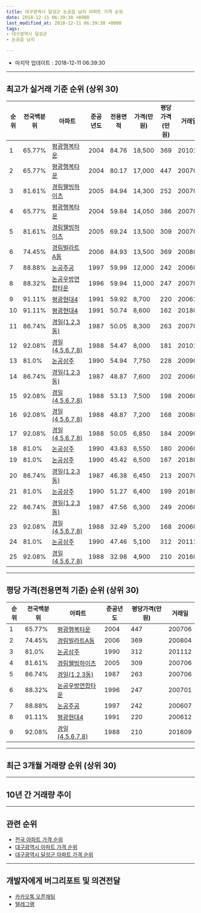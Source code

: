 ```yaml
---
title: 대구광역시 달성군 논공읍 남리 아파트 가격 순위
date: 2018-12-11 06:39:30 +0900
last_modified_at: 2018-12-11 06:39:30 +0900
tags:
- 대구광역시 달성군
- 논공읍 남리

---
```


* 마지막 업데이트 : 2018-12-11 06:39:30

---

## 최고가 실거래 기준 순위 (상위 30)


|순위|전국백분위|아파트|준공년도|전용면적|가격(만원)|평당가격(만원)|거래일|
|---|---|---|---|---|---|---|---|
|1|65.77%|[평광행복타운](https://search.naver.com/search.naver?query=%EB%8C%80%EA%B5%AC%EA%B4%91%EC%97%AD%EC%8B%9C+%EB%8B%AC%EC%84%B1%EA%B5%B0+%EB%85%BC%EA%B3%B5%EC%9D%8D+%EB%82%A8%EB%A6%AC+%ED%8F%89%EA%B4%91%ED%96%89%EB%B3%B5%ED%83%80%EC%9A%B4)|2004|84.76|18,500|369|201012|
|2|65.77%|[평광행복타운](https://search.naver.com/search.naver?query=%EB%8C%80%EA%B5%AC%EA%B4%91%EC%97%AD%EC%8B%9C+%EB%8B%AC%EC%84%B1%EA%B5%B0+%EB%85%BC%EA%B3%B5%EC%9D%8D+%EB%82%A8%EB%A6%AC+%ED%8F%89%EA%B4%91%ED%96%89%EB%B3%B5%ED%83%80%EC%9A%B4)|2004|80.17|17,000|447|200706|
|3|81.61%|[경림웰빙하이츠](https://search.naver.com/search.naver?query=%EB%8C%80%EA%B5%AC%EA%B4%91%EC%97%AD%EC%8B%9C+%EB%8B%AC%EC%84%B1%EA%B5%B0+%EB%85%BC%EA%B3%B5%EC%9D%8D+%EB%82%A8%EB%A6%AC+%EA%B2%BD%EB%A6%BC%EC%9B%B0%EB%B9%99%ED%95%98%EC%9D%B4%EC%B8%A0)|2005|84.94|14,300|252|200706|
|4|65.77%|[평광행복타운](https://search.naver.com/search.naver?query=%EB%8C%80%EA%B5%AC%EA%B4%91%EC%97%AD%EC%8B%9C+%EB%8B%AC%EC%84%B1%EA%B5%B0+%EB%85%BC%EA%B3%B5%EC%9D%8D+%EB%82%A8%EB%A6%AC+%ED%8F%89%EA%B4%91%ED%96%89%EB%B3%B5%ED%83%80%EC%9A%B4)|2004|59.84|14,050|386|200702|
|5|81.61%|[경림웰빙하이츠](https://search.naver.com/search.naver?query=%EB%8C%80%EA%B5%AC%EA%B4%91%EC%97%AD%EC%8B%9C+%EB%8B%AC%EC%84%B1%EA%B5%B0+%EB%85%BC%EA%B3%B5%EC%9D%8D+%EB%82%A8%EB%A6%AC+%EA%B2%BD%EB%A6%BC%EC%9B%B0%EB%B9%99%ED%95%98%EC%9D%B4%EC%B8%A0)|2005|69.24|13,500|309|200706|
|6|74.45%|[경림빌라트A동](https://search.naver.com/search.naver?query=%EB%8C%80%EA%B5%AC%EA%B4%91%EC%97%AD%EC%8B%9C+%EB%8B%AC%EC%84%B1%EA%B5%B0+%EB%85%BC%EA%B3%B5%EC%9D%8D+%EB%82%A8%EB%A6%AC+%EA%B2%BD%EB%A6%BC%EB%B9%8C%EB%9D%BC%ED%8A%B8A%EB%8F%99)|2006|84.93|13,500|369|200804|
|7|88.88%|[논공주공](https://search.naver.com/search.naver?query=%EB%8C%80%EA%B5%AC%EA%B4%91%EC%97%AD%EC%8B%9C+%EB%8B%AC%EC%84%B1%EA%B5%B0+%EB%85%BC%EA%B3%B5%EC%9D%8D+%EB%82%A8%EB%A6%AC+%EB%85%BC%EA%B3%B5%EC%A3%BC%EA%B3%B5)|1997|59.99|12,000|242|200607|
|8|88.32%|[논공우방연합타운](https://search.naver.com/search.naver?query=%EB%8C%80%EA%B5%AC%EA%B4%91%EC%97%AD%EC%8B%9C+%EB%8B%AC%EC%84%B1%EA%B5%B0+%EB%85%BC%EA%B3%B5%EC%9D%8D+%EB%82%A8%EB%A6%AC+%EB%85%BC%EA%B3%B5%EC%9A%B0%EB%B0%A9%EC%97%B0%ED%95%A9%ED%83%80%EC%9A%B4)|1996|59.94|11,000|247|200701|
|9|91.11%|[평광현대4](https://search.naver.com/search.naver?query=%EB%8C%80%EA%B5%AC%EA%B4%91%EC%97%AD%EC%8B%9C+%EB%8B%AC%EC%84%B1%EA%B5%B0+%EB%85%BC%EA%B3%B5%EC%9D%8D+%EB%82%A8%EB%A6%AC+%ED%8F%89%EA%B4%91%ED%98%84%EB%8C%804)|1991|59.92|8,700|220|200612|
|10|91.11%|[평광현대4](https://search.naver.com/search.naver?query=%EB%8C%80%EA%B5%AC%EA%B4%91%EC%97%AD%EC%8B%9C+%EB%8B%AC%EC%84%B1%EA%B5%B0+%EB%85%BC%EA%B3%B5%EC%9D%8D+%EB%82%A8%EB%A6%AC+%ED%8F%89%EA%B4%91%ED%98%84%EB%8C%804)|1991|50.74|8,600|162|201809|
|11|86.74%|[경일(1,2,3동)](https://search.naver.com/search.naver?query=%EB%8C%80%EA%B5%AC%EA%B4%91%EC%97%AD%EC%8B%9C+%EB%8B%AC%EC%84%B1%EA%B5%B0+%EB%85%BC%EA%B3%B5%EC%9D%8D+%EB%82%A8%EB%A6%AC+%EA%B2%BD%EC%9D%BC%281%2C2%2C3%EB%8F%99%29)|1987|50.05|8,300|263|200706|
|12|92.08%|[경일(4,5,6,7,8)](https://search.naver.com/search.naver?query=%EB%8C%80%EA%B5%AC%EA%B4%91%EC%97%AD%EC%8B%9C+%EB%8B%AC%EC%84%B1%EA%B5%B0+%EB%85%BC%EA%B3%B5%EC%9D%8D+%EB%82%A8%EB%A6%AC+%EA%B2%BD%EC%9D%BC%284%2C5%2C6%2C7%2C8%29)|1988|54.47|8,000|181|201010|
|13|81.0%|[논공삼주](https://search.naver.com/search.naver?query=%EB%8C%80%EA%B5%AC%EA%B4%91%EC%97%AD%EC%8B%9C+%EB%8B%AC%EC%84%B1%EA%B5%B0+%EB%85%BC%EA%B3%B5%EC%9D%8D+%EB%82%A8%EB%A6%AC+%EB%85%BC%EA%B3%B5%EC%82%BC%EC%A3%BC)|1990|54.94|7,750|228|200903|
|14|86.74%|[경일(1,2,3동)](https://search.naver.com/search.naver?query=%EB%8C%80%EA%B5%AC%EA%B4%91%EC%97%AD%EC%8B%9C+%EB%8B%AC%EC%84%B1%EA%B5%B0+%EB%85%BC%EA%B3%B5%EC%9D%8D+%EB%82%A8%EB%A6%AC+%EA%B2%BD%EC%9D%BC%281%2C2%2C3%EB%8F%99%29)|1987|48.87|7,600|202|200609|
|15|92.08%|[경일(4,5,6,7,8)](https://search.naver.com/search.naver?query=%EB%8C%80%EA%B5%AC%EA%B4%91%EC%97%AD%EC%8B%9C+%EB%8B%AC%EC%84%B1%EA%B5%B0+%EB%85%BC%EA%B3%B5%EC%9D%8D+%EB%82%A8%EB%A6%AC+%EA%B2%BD%EC%9D%BC%284%2C5%2C6%2C7%2C8%29)|1988|53.13|7,500|198|200605|
|16|92.08%|[경일(4,5,6,7,8)](https://search.naver.com/search.naver?query=%EB%8C%80%EA%B5%AC%EA%B4%91%EC%97%AD%EC%8B%9C+%EB%8B%AC%EC%84%B1%EA%B5%B0+%EB%85%BC%EA%B3%B5%EC%9D%8D+%EB%82%A8%EB%A6%AC+%EA%B2%BD%EC%9D%BC%284%2C5%2C6%2C7%2C8%29)|1988|48.87|7,200|168|200809|
|17|92.08%|[경일(4,5,6,7,8)](https://search.naver.com/search.naver?query=%EB%8C%80%EA%B5%AC%EA%B4%91%EC%97%AD%EC%8B%9C+%EB%8B%AC%EC%84%B1%EA%B5%B0+%EB%85%BC%EA%B3%B5%EC%9D%8D+%EB%82%A8%EB%A6%AC+%EA%B2%BD%EC%9D%BC%284%2C5%2C6%2C7%2C8%29)|1988|50.05|6,850|184|200904|
|18|81.0%|[논공삼주](https://search.naver.com/search.naver?query=%EB%8C%80%EA%B5%AC%EA%B4%91%EC%97%AD%EC%8B%9C+%EB%8B%AC%EC%84%B1%EA%B5%B0+%EB%85%BC%EA%B3%B5%EC%9D%8D+%EB%82%A8%EB%A6%AC+%EB%85%BC%EA%B3%B5%EC%82%BC%EC%A3%BC)|1990|43.83|6,550|180|200608|
|19|81.0%|[논공삼주](https://search.naver.com/search.naver?query=%EB%8C%80%EA%B5%AC%EA%B4%91%EC%97%AD%EC%8B%9C+%EB%8B%AC%EC%84%B1%EA%B5%B0+%EB%85%BC%EA%B3%B5%EC%9D%8D+%EB%82%A8%EB%A6%AC+%EB%85%BC%EA%B3%B5%EC%82%BC%EC%A3%BC)|1990|45.42|6,500|167|201805|
|20|86.74%|[경일(1,2,3동)](https://search.naver.com/search.naver?query=%EB%8C%80%EA%B5%AC%EA%B4%91%EC%97%AD%EC%8B%9C+%EB%8B%AC%EC%84%B1%EA%B5%B0+%EB%85%BC%EA%B3%B5%EC%9D%8D+%EB%82%A8%EB%A6%AC+%EA%B2%BD%EC%9D%BC%281%2C2%2C3%EB%8F%99%29)|1987|46.38|6,450|213|200704|
|21|81.0%|[논공삼주](https://search.naver.com/search.naver?query=%EB%8C%80%EA%B5%AC%EA%B4%91%EC%97%AD%EC%8B%9C+%EB%8B%AC%EC%84%B1%EA%B5%B0+%EB%85%BC%EA%B3%B5%EC%9D%8D+%EB%82%A8%EB%A6%AC+%EB%85%BC%EA%B3%B5%EC%82%BC%EC%A3%BC)|1990|51.27|6,400|199|201802|
|22|86.74%|[경일(1,2,3동)](https://search.naver.com/search.naver?query=%EB%8C%80%EA%B5%AC%EA%B4%91%EC%97%AD%EC%8B%9C+%EB%8B%AC%EC%84%B1%EA%B5%B0+%EB%85%BC%EA%B3%B5%EC%9D%8D+%EB%82%A8%EB%A6%AC+%EA%B2%BD%EC%9D%BC%281%2C2%2C3%EB%8F%99%29)|1987|47.56|6,300|249|200609|
|23|92.08%|[경일(4,5,6,7,8)](https://search.naver.com/search.naver?query=%EB%8C%80%EA%B5%AC%EA%B4%91%EC%97%AD%EC%8B%9C+%EB%8B%AC%EC%84%B1%EA%B5%B0+%EB%85%BC%EA%B3%B5%EC%9D%8D+%EB%82%A8%EB%A6%AC+%EA%B2%BD%EC%9D%BC%284%2C5%2C6%2C7%2C8%29)|1988|32.49|5,200|168|200606|
|24|81.0%|[논공삼주](https://search.naver.com/search.naver?query=%EB%8C%80%EA%B5%AC%EA%B4%91%EC%97%AD%EC%8B%9C+%EB%8B%AC%EC%84%B1%EA%B5%B0+%EB%85%BC%EA%B3%B5%EC%9D%8D+%EB%82%A8%EB%A6%AC+%EB%85%BC%EA%B3%B5%EC%82%BC%EC%A3%BC)|1990|47.46|5,100|312|201112|
|25|92.08%|[경일(4,5,6,7,8)](https://search.naver.com/search.naver?query=%EB%8C%80%EA%B5%AC%EA%B4%91%EC%97%AD%EC%8B%9C+%EB%8B%AC%EC%84%B1%EA%B5%B0+%EB%85%BC%EA%B3%B5%EC%9D%8D+%EB%82%A8%EB%A6%AC+%EA%B2%BD%EC%9D%BC%284%2C5%2C6%2C7%2C8%29)|1988|32.98|4,900|210|201609|


---

## 평당 가격(전용면적 기준) 순위 (상위 30)


|순위|전국백분위|아파트|준공년도|평당가격(만원)|거래일|
|---|---|---|---|---|---|
|1|65.77%|[평광행복타운](https://search.naver.com/search.naver?query=%EB%8C%80%EA%B5%AC%EA%B4%91%EC%97%AD%EC%8B%9C+%EB%8B%AC%EC%84%B1%EA%B5%B0+%EB%85%BC%EA%B3%B5%EC%9D%8D+%EB%82%A8%EB%A6%AC+%ED%8F%89%EA%B4%91%ED%96%89%EB%B3%B5%ED%83%80%EC%9A%B4)|2004|447|200706|
|2|74.45%|[경림빌라트A동](https://search.naver.com/search.naver?query=%EB%8C%80%EA%B5%AC%EA%B4%91%EC%97%AD%EC%8B%9C+%EB%8B%AC%EC%84%B1%EA%B5%B0+%EB%85%BC%EA%B3%B5%EC%9D%8D+%EB%82%A8%EB%A6%AC+%EA%B2%BD%EB%A6%BC%EB%B9%8C%EB%9D%BC%ED%8A%B8A%EB%8F%99)|2006|369|200804|
|3|81.0%|[논공삼주](https://search.naver.com/search.naver?query=%EB%8C%80%EA%B5%AC%EA%B4%91%EC%97%AD%EC%8B%9C+%EB%8B%AC%EC%84%B1%EA%B5%B0+%EB%85%BC%EA%B3%B5%EC%9D%8D+%EB%82%A8%EB%A6%AC+%EB%85%BC%EA%B3%B5%EC%82%BC%EC%A3%BC)|1990|312|201112|
|4|81.61%|[경림웰빙하이츠](https://search.naver.com/search.naver?query=%EB%8C%80%EA%B5%AC%EA%B4%91%EC%97%AD%EC%8B%9C+%EB%8B%AC%EC%84%B1%EA%B5%B0+%EB%85%BC%EA%B3%B5%EC%9D%8D+%EB%82%A8%EB%A6%AC+%EA%B2%BD%EB%A6%BC%EC%9B%B0%EB%B9%99%ED%95%98%EC%9D%B4%EC%B8%A0)|2005|309|200706|
|5|86.74%|[경일(1,2,3동)](https://search.naver.com/search.naver?query=%EB%8C%80%EA%B5%AC%EA%B4%91%EC%97%AD%EC%8B%9C+%EB%8B%AC%EC%84%B1%EA%B5%B0+%EB%85%BC%EA%B3%B5%EC%9D%8D+%EB%82%A8%EB%A6%AC+%EA%B2%BD%EC%9D%BC%281%2C2%2C3%EB%8F%99%29)|1987|263|200706|
|6|88.32%|[논공우방연합타운](https://search.naver.com/search.naver?query=%EB%8C%80%EA%B5%AC%EA%B4%91%EC%97%AD%EC%8B%9C+%EB%8B%AC%EC%84%B1%EA%B5%B0+%EB%85%BC%EA%B3%B5%EC%9D%8D+%EB%82%A8%EB%A6%AC+%EB%85%BC%EA%B3%B5%EC%9A%B0%EB%B0%A9%EC%97%B0%ED%95%A9%ED%83%80%EC%9A%B4)|1996|247|200701|
|7|88.88%|[논공주공](https://search.naver.com/search.naver?query=%EB%8C%80%EA%B5%AC%EA%B4%91%EC%97%AD%EC%8B%9C+%EB%8B%AC%EC%84%B1%EA%B5%B0+%EB%85%BC%EA%B3%B5%EC%9D%8D+%EB%82%A8%EB%A6%AC+%EB%85%BC%EA%B3%B5%EC%A3%BC%EA%B3%B5)|1997|242|200607|
|8|91.11%|[평광현대4](https://search.naver.com/search.naver?query=%EB%8C%80%EA%B5%AC%EA%B4%91%EC%97%AD%EC%8B%9C+%EB%8B%AC%EC%84%B1%EA%B5%B0+%EB%85%BC%EA%B3%B5%EC%9D%8D+%EB%82%A8%EB%A6%AC+%ED%8F%89%EA%B4%91%ED%98%84%EB%8C%804)|1991|220|200612|
|9|92.08%|[경일(4,5,6,7,8)](https://search.naver.com/search.naver?query=%EB%8C%80%EA%B5%AC%EA%B4%91%EC%97%AD%EC%8B%9C+%EB%8B%AC%EC%84%B1%EA%B5%B0+%EB%85%BC%EA%B3%B5%EC%9D%8D+%EB%82%A8%EB%A6%AC+%EA%B2%BD%EC%9D%BC%284%2C5%2C6%2C7%2C8%29)|1988|210|201609|


---

## 최근 3개월 거래량 순위 (상위 30)


<div style="width:100%;">
    <canvas id="deal_count_ranking" height="250"></canvas>
</div>


<script>
new Chart(document.getElementById("deal_count_ranking"), {
    type: 'horizontalBar',
    data: {
        labels: ['논공주공', '평광행복타운', '논공삼주', '논공우방연합타운', '경일(4,5,6,7,8)', '평광현대4'],
        datasets: [{
            label: '실거래 수',
            data: [4, 3, 2, 2, 1, 1],
            borderColor: "rgba(255, 0, 128, 1)",
            backgroundColor: "rgba(255, 0, 128, 0.5)",
            fill: false,
        }]
    },
    options: {
        responsive: true,
        title: {
            display: true,
            text: '최근 3개월 거래량 순위'
        },
        tooltips: {
            mode: 'index',
            intersect: false,
            callbacks: {
                title: function(tooltipItems, data) {
                    return "실거래 수:";
                },
                label: function(tooltipItem, data) {
                    return data.labels[tooltipItem.index] + ": " + tooltipItem.xLabel;
                }
            }
        },
        hover: {
            mode: 'nearest',
            intersect: true
        },
        scales: {
            xAxes: [{
                display: true,
                scaleLabel: {
                    display: true,
                    labelString: '실거래 수'
                },
                ticks: {
                    suggestedMin: 0,
                }
            }],
            yAxes: [{
                display: true,
                ticks: {
                    autoSkip: false,
                    callback: function(value, index, values) {
                        if (value.length > 15)
                            return value.substr(0, 13) + "...";
                        else
                            return value;
                    }
                },
                scaleLabel: {
                    display: false,
                }
            }]
        }
    }
});

</script>


---

## 10년 간 거래량 추이


<div style="width:100%;">
    <canvas id="deal_progress" height="250"></canvas>
</div>

<script>
new Chart(document.getElementById("deal_progress"), {
    type: 'line',
    data: {
        labels: ['200812','200901','200902','200903','200904','200905','200906','200907','200908','200909','200910','200911','200912','201001','201002','201003','201004','201005','201006','201007','201008','201009','201010','201011','201012','201101','201102','201103','201104','201105','201106','201107','201108','201109','201110','201111','201112','201201','201202','201203','201204','201205','201206','201207','201208','201209','201210','201211','201212','201301','201302','201303','201304','201305','201306','201307','201308','201309','201310','201311','201312','201401','201402','201403','201404','201405','201406','201407','201408','201409','201410','201411','201412','201501','201502','201503','201504','201505','201506','201507','201508','201509','201510','201511','201512','201601','201602','201603','201604','201605','201606','201607','201608','201609','201610','201611','201612','201701','201702','201703','201704','201705','201706','201707','201708','201709','201710','201711','201712','201801','201802','201803','201804','201805','201806','201807','201808','201809','201810','201811','201812'],
        datasets: [{
            label: '실거래 수',
            pointRadius: 1,
            data: [5, 3, 10, 17, 8, 6, 3, 13, 7, 9, 11, 11, 5, 5, 8, 9, 9, 10, 5, 11, 13, 4, 10, 11, 17, 10, 8, 12, 12, 11, 10, 9, 17, 8, 13, 13, 13, 11, 25, 17, 10, 8, 13, 7, 11, 8, 16, 14, 7, 9, 14, 8, 6, 12, 14, 7, 7, 12, 12, 8, 16, 9, 17, 16, 12, 6, 7, 10, 17, 9, 13, 8, 12, 11, 13, 23, 17, 9, 7, 10, 8, 10, 14, 13, 11, 10, 6, 2, 11, 12, 7, 12, 14, 10, 13, 6, 6, 6, 7, 11, 4, 9, 13, 14, 15, 10, 7, 5, 12, 11, 9, 11, 10, 9, 3, 7, 10, 4, 6, 7, 0],
            borderColor: "rgba(255, 201, 14, 1)",
            backgroundColor: "rgba(255, 201, 14, 0.5)",
            fill: true,
        }]
    },
    options: {
        responsive: true,
        title: {
            display: true,
            text: '10년간 거래량 추이'
        },
        tooltips: {
            mode: 'index',
            intersect: false,
        },
        hover: {
            mode: 'nearest',
            intersect: true
        },
        scales: {
            xAxes: [{
                display: true,
                scaleLabel: {
                    display: true,
                    labelString: '년/월'
                }
            }],
            yAxes: [{
                display: true,
                ticks: {
                    suggestedMin: 0,
                },
                scaleLabel: {
                    display: true,
                    labelString: '실거래 수'
                }
            }]
        }
    }
});

</script>


---

## 관련 순위

- [전국 아파트 가격 순위](https://inasie.github.io/apt-ranking/전국)
- [대구광역시 아파트 가격 순위](https://inasie.github.io/apt-ranking/대구광역시)
- [대구광역시 달성군 아파트 가격 순위](https://inasie.github.io/apt-ranking/대구광역시-달성군)


---

## 개발자에게 버그리포트 및 의견전달

- [카카오톡 오픈채팅](https://open.kakao.com/o/gLJUAP4)
- [텔레그램](https://t.me/inasie)


